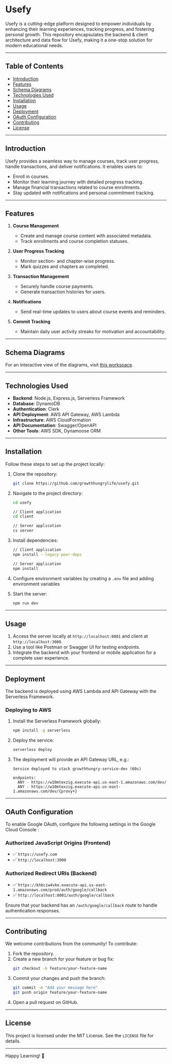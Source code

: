 # Usefy

Usefy is a cutting-edge platform designed to empower individuals by enhancing their learning experiences, tracking progress, and fostering personal growth. This repository encapsulates the backend & client architecture and data flow for Usefy, making it a one-stop solution for modern educational needs.

---

## Table of Contents

- [Introduction](#introduction)
- [Features](#features)
- [Schema Diagrams](#schema-diagrams)
- [Technologies Used](#technologies-used)
- [Installation](#installation)
- [Usage](#usage)
- [Deployment](#deployment)
- [OAuth Configuration](#oauth-configuration)
- [Contributing](#contributing)
- [License](#license)

---

## Introduction

Usefy provides a seamless way to manage courses, track user progress, handle transactions, and deliver notifications. It enables users to:

- Enroll in courses.
- Monitor their learning journey with detailed progress tracking.
- Manage financial transactions related to course enrollments.
- Stay updated with notifications and personal commitment tracking.

---

## Features

1. **Course Management**

   - Create and manage course content with associated metadata.
   - Track enrollments and course completion statuses.

2. **User Progress Tracking**

   - Monitor section- and chapter-wise progress.
   - Mark quizzes and chapters as completed.

3. **Transaction Management**

   - Securely handle course payments.
   - Generate transaction histories for users.

4. **Notifications**

   - Send real-time updates to users about course events and reminders.

5. **Commit Tracking**
   - Maintain daily user activity streaks for motivation and accountability.

---

## Schema Diagrams

For an interactive view of the diagrams, visit [this workspace](https://app.eraser.io/workspace/cdYkToriyno1VkoxYAop?origin=share).

---

## Technologies Used

- **Backend**: Node.js, Express.js, Serverless Framework
- **Database**: DynamoDB
- **Authentication**: Clerk
- **API Deployment**: AWS API Gateway, AWS Lambda
- **Infrastructure**: AWS CloudFormation
- **API Documentation**: Swagger/OpenAPI
- **Other Tools**: AWS SDK, Dynamoose ORM

---

## Installation

Follow these steps to set up the project locally:

1. Clone the repository:

   ```bash
   git clone https://github.com/growthhungrylife/usefy.git
   ```

2. Navigate to the project directory:

   ```bash
   cd usefy

   // Client application
   cd client

   // Server application
   cs server
   ```

3. Install dependencies:

   ```bash
   // Client application
   npm install --legacy-peer-deps

   // Server application
   npm install
   ```

4. Configure environment variables by creating a `.env` file and adding environment variables

5. Start the server:
   ```bash
   npm run dev
   ```

---

## Usage

1. Access the server locally at `http://localhost:8001` and client at `http://localhost:3000`.
2. Use a tool like Postman or Swagger UI for testing endpoints.
3. Integrate the backend with your frontend or mobile application for a complete user experience.

---

## Deployment

The backend is deployed using AWS Lambda and API Gateway with the Serverless Framework.

### Deploying to AWS

1. Install the Serverless Framework globally:
   ```bash
   npm install -g serverless
   ```
2. Deploy the service:
   ```bash
   serverless deploy
   ```
3. The deployment will provide an API Gateway URL, e.g.:

   ```
   Service deployed to stack growthhungry-service-dev (60s)

   endpoints:
     ANY - https://w10mtexzig.execute-api.us-east-1.amazonaws.com/dev/
     ANY - https://w10mtexzig.execute-api.us-east-1.amazonaws.com/dev/{proxy+}
   ```

---

## OAuth Configuration

To enable Google OAuth, configure the following settings in the Google Cloud Console :

### **Authorized JavaScript Origins (Frontend)**

- ✅ `https://usefy.com`
- ✅ `http://localhost:3000`

### **Authorized Redirect URIs (Backend)**

- ✅ `https://khbciw4vke.execute-api.us-east-1.amazonaws.com/prod/auth/google/callback`
- ✅ `http://localhost:8001/auth/google/callback`

Ensure that your backend has an `/auth/google/callback` route to handle authentication responses.

---

## Contributing

We welcome contributions from the community! To contribute:

1. Fork the repository.
2. Create a new branch for your feature or bug fix:
   ```bash
   git checkout -b feature/your-feature-name
   ```
3. Commit your changes and push the branch:
   ```bash
   git commit -m "Add your message here"
   git push origin feature/your-feature-name
   ```
4. Open a pull request on GitHub.

---

## License

This project is licensed under the MIT License. See the `LICENSE` file for details.

---

Happy Learning! 🚀
